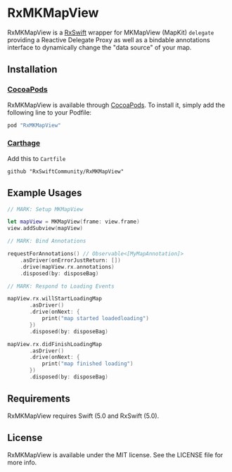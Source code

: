 RxMKMapView
===

RxMKMapView is a [RxSwift](https://github.com/ReactiveX/RxSwift) wrapper for MKMapView (MapKit) `delegate` providing a Reactive Delegate Proxy as well as a bindable annotations interface to dynamically change the "data source" of your map.


## Installation

### [CocoaPods](https://guides.cocoapods.org/using/using-cocoapods.html)

RxMKMapView is available through [CocoaPods](http://cocoapods.org). To install
it, simply add the following line to your Podfile:

```ruby
pod "RxMKMapView"
```

### [Carthage](https://github.com/Carthage/Carthage)

Add this to `Cartfile`

```
github "RxSwiftCommunity/RxMKMapView"
```

## Example Usages

```swift
// MARK: Setup MKMapView

let mapView = MKMapView(frame: view.frame)
view.addSubview(mapView)

// MARK: Bind Annotations

requestForAnnotations() // Observable<[MyMapAnnotation]>
    .asDriver(onErrorJustReturn: [])
    .drive(mapView.rx.annotations)
    .disposed(by: disposeBag)

// MARK: Respond to Loading Events

mapView.rx.willStartLoadingMap
       .asDriver()
       .drive(onNext: {
           print("map started loadedloading")
       })
       .disposed(by: disposeBag)

mapView.rx.didFinishLoadingMap
       .asDriver()
       .drive(onNext: {
           print("map finished loading")
       })
       .disposed(by: disposeBag)
```

## Requirements

RxMKMapView requires Swift (5.0 and RxSwift (5.0).

## License

RxMKMapView is available under the MIT license. See the LICENSE file for more info.


